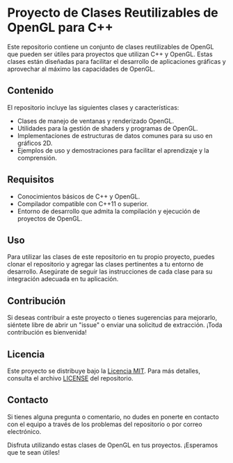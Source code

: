 # Proyecto de Clases Reutilizables de OpenGL para C++

Este repositorio contiene un conjunto de clases reutilizables de OpenGL que pueden ser útiles para proyectos que utilizan C++ y OpenGL. Estas clases están diseñadas para facilitar el desarrollo de aplicaciones gráficas y aprovechar al máximo las capacidades de OpenGL.

## Contenido

El repositorio incluye las siguientes clases y características:

- Clases de manejo de ventanas y renderizado OpenGL.
- Utilidades para la gestión de shaders y programas de OpenGL.
- Implementaciones de estructuras de datos comunes para su uso en gráficos 2D.
- Ejemplos de uso y demostraciones para facilitar el aprendizaje y la comprensión.

## Requisitos

- Conocimientos básicos de C++ y OpenGL.
- Compilador compatible con C++11 o superior.
- Entorno de desarrollo que admita la compilación y ejecución de proyectos de OpenGL.

## Uso

Para utilizar las clases de este repositorio en tu propio proyecto, puedes clonar el repositorio y agregar las clases pertinentes a tu entorno de desarrollo. Asegúrate de seguir las instrucciones de cada clase para su integración adecuada en tu aplicación.

## Contribución

Si deseas contribuir a este proyecto o tienes sugerencias para mejorarlo, siéntete libre de abrir un "issue" o enviar una solicitud de extracción. ¡Toda contribución es bienvenida!

## Licencia

Este proyecto se distribuye bajo la [Licencia MIT](https://opensource.org/licenses/MIT). Para más detalles, consulta el archivo [LICENSE](LICENSE) del repositorio.

## Contacto

Si tienes alguna pregunta o comentario, no dudes en ponerte en contacto con el equipo a través de los problemas del repositorio o por correo electrónico.

Disfruta utilizando estas clases de OpenGL en tus proyectos. ¡Esperamos que te sean útiles!

